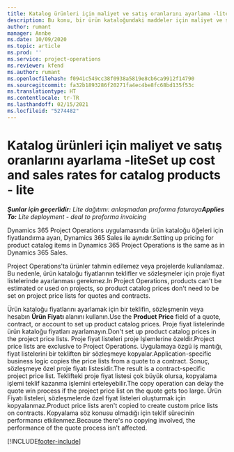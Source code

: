 ```yaml
---
title: Katalog ürünleri için maliyet ve satış oranlarını ayarlama -lite
description: Bu konu, bir ürün kataloğundaki maddeler için maliyet ve satış oranlarının nasıl ayarlanacağı hakkında bilgi sağlar.
author: rumant
manager: Annbe
ms.date: 10/09/2020
ms.topic: article
ms.prod: ''
ms.service: project-operations
ms.reviewer: kfend
ms.author: rumant
ms.openlocfilehash: f0941c549cc38f0938a5819e8cb6ca9912f14790
ms.sourcegitcommit: fa32b1893286f20271fa4ec4be8fc68bd135f53c
ms.translationtype: HT
ms.contentlocale: tr-TR
ms.lasthandoff: 02/15/2021
ms.locfileid: "5274482"
---
```

# <a name="set-up-cost-and-sales-rates-for-catalog-products---lite"></a><span data-ttu-id="b31f7-103">Katalog ürünleri için maliyet ve satış oranlarını ayarlama -lite</span><span class="sxs-lookup"><span data-stu-id="b31f7-103">Set up cost and sales rates for catalog products - lite</span></span>

<span data-ttu-id="b31f7-104">_**Şunlar için geçerlidir:** Lite dağıtımı: anlaşmadan proforma faturaya_</span><span class="sxs-lookup"><span data-stu-id="b31f7-104">_**Applies To:** Lite deployment - deal to proforma invoicing_</span></span>


<span data-ttu-id="b31f7-105">Dynamics 365 Project Operations uygulamasında ürün kataloğu öğeleri için fiyatlandırma ayarı, Dynamics 365 Sales ile aynıdır.</span><span class="sxs-lookup"><span data-stu-id="b31f7-105">Setting up pricing for product catalog items in Dynamics 365 Project Operations is the same as in Dynamics 365 Sales.</span></span>

<span data-ttu-id="b31f7-106">Project Operations'ta ürünler tahmin edilemez veya projelerde kullanılamaz. Bu nedenle, ürün kataloğu fiyatlarının teklifler ve sözleşmeler için proje fiyat listelerinde ayarlanması gerekmez.</span><span class="sxs-lookup"><span data-stu-id="b31f7-106">In Project Operations, products can't be estimated or used on projects, so product catalog prices don't need to be set on project price lists for quotes and contracts.</span></span>

<span data-ttu-id="b31f7-107">Ürün kataloğu fiyatlarını ayarlamak için bir teklifin, sözleşmenin veya hesabın **Ürün Fiyatı** alanını kullanın.</span><span class="sxs-lookup"><span data-stu-id="b31f7-107">Use the **Product Price** field of a quote, contract, or account to set up product catalog prices.</span></span> <span data-ttu-id="b31f7-108">Proje fiyat listelerinde ürün kataloğu fiyatları ayarlamayın.</span><span class="sxs-lookup"><span data-stu-id="b31f7-108">Don't set up product catalog prices in the project price lists.</span></span> <span data-ttu-id="b31f7-109">Proje fiyat listeleri proje Işlemlerine özeldir.</span><span class="sxs-lookup"><span data-stu-id="b31f7-109">Project price lists are exclusive to Project Operations.</span></span> <span data-ttu-id="b31f7-110">Uygulamaya özgü iş mantığı, fiyat listelerini bir tekliften bir sözleşmeye kopyalar.</span><span class="sxs-lookup"><span data-stu-id="b31f7-110">Application-specific business logic copies the price lists from a quote to a contract.</span></span> <span data-ttu-id="b31f7-111">Sonuç, sözleşmeye özel proje fiyatı listesidir.</span><span class="sxs-lookup"><span data-stu-id="b31f7-111">The result is a contract-specific project price list.</span></span> <span data-ttu-id="b31f7-112">Teklifteki proje fiyat listesi çok büyük olursa, kopyalama işlemi teklif kazanma işlemini erteleyebilir.</span><span class="sxs-lookup"><span data-stu-id="b31f7-112">The copy operation can delay the quote win process if the project price list on the quote gets too large.</span></span> <span data-ttu-id="b31f7-113">Ürün Fiyatı listeleri, sözleşmelerde özel fiyat listeleri oluşturmak için kopyalanmaz.</span><span class="sxs-lookup"><span data-stu-id="b31f7-113">Product price lists aren't copied to create custom price lists on contracts.</span></span> <span data-ttu-id="b31f7-114">Kopyalama söz konusu olmadığı için teklif sürecinin performansı etkilenmez.</span><span class="sxs-lookup"><span data-stu-id="b31f7-114">Because there's no copying involved, the performance of the quote process isn't affected.</span></span>


[!INCLUDE[footer-include](../../includes/footer-banner.md)]